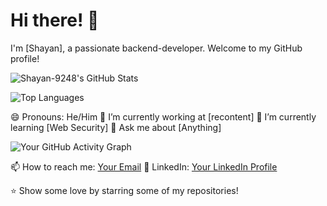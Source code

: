 # Hi there! 👋

<!-- Introduction -->
I'm [Shayan], a passionate backend-developer. Welcome to my GitHub profile! 

<!-- GitHub Stats -->
![Shayan-9248's GitHub Stats](https://github-readme-stats.vercel.app/api?username=Shayan-9248&show_icons=true&theme=radical)

<!-- Top Languages Used -->
![Top Languages](https://github-readme-stats.vercel.app/api/top-langs/?username=Shayan-9248&layout=compact&langs_count=10)

<!-- Emojis -->
😄 Pronouns: He/Him
🔭 I’m currently working at [recontent]<!-- (https://www.recontent.com) -->
🌱 I’m currently learning [Web Security]
💬 Ask me about [Anything]

<!-- GitHub Activity Graph -->
![Your GitHub Activity Graph](https://activity-graph.herokuapp.com/graph?username=Shayan-9248&theme=react-dark)

<!-- Let's Connect -->
📫 How to reach me: [Your Email](shayan.aimoradii@gmail.com)
💼 LinkedIn: [Your LinkedIn Profile](https://www.linkedin.com/in/shayan-alimoradi-81b625228/)

<!-- Footer -->
⭐️ Show some love by starring some of my repositories!
